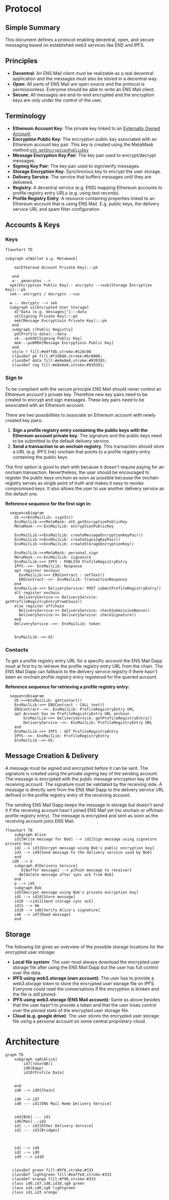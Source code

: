 # Protocol
## Simple Summary
This document defines a protocol enabling decentral, open, and secure messaging based on established web3 services like ENS and IPFS.

## Principles 
* **Decentral**: An ENS Mail client must be realizable as a real decentral application and the messages must also be stored in a decentral way. 
* **Open**: All parts of ENS Mail are open source and the protocol is permissionless. Everyone should be able to write an ENS Mail client.
* **Secure**: All messages are end-to-end encrypted and the encryption keys are only under the control of the user. 

## Terminology
* **Ethereum Account Key**: The private key linked to an [Externally Owned Account](https://ethereum.org/en/whitepaper/#ethereum-accounts).
* **Encryption Public Key**: The encryption public key associated with an Ethereum account key pair. This key is created using the MetaMask method [`eth_getEncryptionPublicKey`](https://docs.metamask.io/guide/rpc-api.html#unrestricted-methods)
* **Message Encryption Key Pair**: The key pair used to encrypt/decrypt messages.
* **Signing Key Pair**: The key pair used to sign/verify messages.
* **Storage Encryption Key**: Synchronous key to encrypt the user storage.
* **Delivery Service**: The service that buffers messages until they are delivered.
* **Registry**: A decentral service (e.g. ENS) mapping Ethereum accounts to profile registry entry URLs (e.g. using text records). 
* **Profile Registry Entry**: A resource containing properties linked to an Ethereum account that is using ENS Mail. E.g. public keys, the delivery service URL and spam filter configuration.


## Accounts & Keys
### Keys
```mermaid
flowchart TD

subgraph w[Wallet e.g. Metamask]
    
    ea[Ethereum Account Private Key]:::pk
    
   end
   w-- generates -->
  epk[Encryption Public Key]-- encrypts -->sek[Storage Encryption Key]:::pk
  sek-- encrypts / decrypts -->us

  w -- decrypts --> sek
  subgraph us[Encrypted User Storage]
    d["Data (e.g. messages)"]:::data
    sk[Signing Private Key]:::pk
    mek[Message Encryptioin Private Key]:::pk
   end
   subgraph r[Public Registry]
    pd[Profile data]:::data
    sk-.-pubSK[Signing Public Key]
    mek-.-pubMEK[Message Encryptioin Public Key]
   end
   style r fill:#e0ffdb,stroke:#128c00
   classDef pk fill:#f2d0d0,stroke:#bc0000;
   classDef data fill:#e8e8e8,stroke:#939393;
   classDef reg fill:#e8e8e8,stroke:#939393;
```

### Sign In 
To be compliant with the secure principle ENS Mail should never control an Ethereum account's private key. Therefore new key pairs need to be created to encrypt and sign messages. These key pairs need to be associated with an Ethereum account. 

There are two possibilities to associate an Ethereum account with newly created key pairs:

1. **Sign a profile registry entry containing the public keys with the Ethereum account private key.** The signature and the public keys need to be submitted to the default delivery service. 
2. **Send a transaction to an onchain registry.** This transaction should store a URL (e.g. IPFS link) onchain that points to a profile registry entry containing the public keys 

The first option is good to start with because it doesn't require paying for an onchain transaction. Nevertheless, the user should be encouraged to register the public keys onchain as soon as possible because the onchain registry serves as single point of truth and makes it easy to revoke compromised keys. It also allows the user to use another delivery service as the default one.

**Reference sequence for the first sign in:**
```mermaid
  sequenceDiagram
    UI->>+EnsMailLib: signIn()
    EnsMailLib->>+MetaMask: eth_getEncryptionPublicKey
    MetaMask-->>-EnsMailLib: encryptionPublicKey

    EnsMailLib->>EnsMailLib: createMessageEncryptionKeyPair()
    EnsMailLib->>EnsMailLib: createSigningKeyPair()
    EnsMailLib->>EnsMailLib: createStorageEncryptionKey()
  
    EnsMailLib->>+MetaMask: personal_sign
    MetaMask-->>-EnsMailLib: signature
    EnsMailLib->>+ IPFS : PUBLISH ProfileRegistryEntry
    IPFS-->>- EnsMailLib: Response
    opt register onchain
      EnsMailLib->>+ ENSContract : setText()
      ENSContract-->>- EnsMailLib: TransactionResponse
    end
    EnsMailLib->>+ DeliveryService: POST submitProfileRegistryEntry()
    alt register onchain
      DeliveryService->> DeliveryService: getProfileRegistryEntryFromChain()
    else register offchain
      DeliveryService->> DeliveryService: checkSubmissionNonce()
      DeliveryService->> DeliveryService: checkSignature()
    end
    DeliveryService-->>- EnsMailLib: token


    EnsMailLib-->>-UI: 
```

### Contacts
To get a profile registry entry URL for a specific account the ENS Mail Dapp must at first try to retrieve the profile registry entry URL from the chain. The ENS Mail Dapp can fallback to the delivery service registry if there hasn't been an onchain profile registry entry registered for the queried account. 

**Reference sequence for retrieving a profile registry entry:**
```mermaid
  sequenceDiagram
    UI->>+EnsMailLib: getContact()
    EnsMailLib->>+ ENSContract : CALL text()
    ENSContract-->>- EnsMailLib: ProfileRegistryEntry URL
    opt Account has no ProfileRegistryEntry URL onchain
        EnsMailLib->>+ DeliveryService: getProfileRegistryEntry()
        DeliveryService-->>- EnsMailLib: ProfileRegistryEntry URL
    end
    EnsMailLib->>+ IPFS : GET ProfileRegistryEntry
    IPFS-->>- EnsMailLib: ProfileRegistryEntry
    EnsMailLib-->>-UI: 
```

## Message Creation & Delivery
A message must be signed and encrypted before it can be sent. The signature is created using the private signing key of the sending account. The message is encrypted with the public message encryption key of the receiving account. The signature must be validated by the receiving side. A message is directly sent from the ENS Mail Dapp to the delivery service URL defined in the profile registry entry of the receiving account. 

The sending ENS Mail Dapp keeps the message in storage but doesn't send it if the receiving account hasn't joined ENS Mail yet (no onchain or offchain profile registry entry). The message is encrypted and sent as soon as the receiving account joins ENS Mail.

```mermaid
flowchart TB
    subgraph Alice
    id1[Write message for Bob] --> id2[Sign message using signature private key]
    id2 --> id3[Encrypt message using Bob's public encryption key]
    id3 --> id9[Send message to the delivery service used by Bob]
    end
   id9 --> b
    subgraph d[Delivery Service]
       b[Buffer message] --> p[Push message to receiver]
      dm[Delete message after sync ack from Bob]
    end
    p --> id5
    subgraph Bob
    id5[Decrypt message using Bob's private encryption key]
    id5 --> id10[Store message]
    id10 -->id11[Send storage sync ack]
    id11 --> dm
    id10 --> id6[Verify Alice's signature]
    id6 --> id7[Read message]
    end
```

## Storage
The following list gives an overview of the possible storage locations for the encrypted user storage: 
* **Local file system**: The user must always download the encrypted user storage file after using the ENS Mail Dapp but the user has full control over the data.  
* **IPFS using web3.storage (own account)**: The user has to provide a web3.storage token to store the encrypted user storage file on IPFS. Everyone could read the conversations if the encryption is broken and the file is still pinned.
 * **IPFS using web3.storage (ENS Mail account)**:  Same as above besides that the user hasn't to provide a token and that the user loses control over the pinned state of the encrypted user storage file. 
 * **Cloud (e.g. google drive)**: The user stores the encrypted user storage file using a personal account on some central proprietary cloud.



# Architecture 
```mermaid
graph TD
    subgraph sg0[Alice]
        id7[(UserDB)]
        id0(Dapp)
        id10[Profile Data]
        
        
    end
    id0 --> id9[Chain]
    
    id0 --> id7
    id0 --- id1[ENS Mail Home Delivery Service] 


    id4[Bob] --- id1
    id6[Max]-.-id2
    id1 -.- id2[Other Delivery Service] 
    id1 --- id3[Bridges] 
   
   

    id1 --> id9
    id2 --> id9
    id9 ---> id10
     

   classDef green fill:#9f6,stroke:#333
   classDef lightgreen fill:#eaffe0,stroke:#333
   classDef orange fill:#f96,stroke:#333
   class id0,id7,id8,id10,sg0 green
   class id4,id6,sg0 lightgreen
   class id1,id3 orange
```